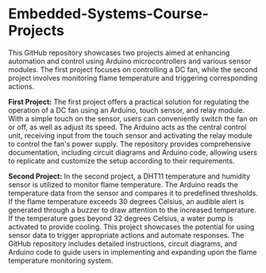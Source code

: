 # Embedded-Systems-Course-Projects
This GitHub repository showcases two projects aimed at enhancing automation and control using Arduino microcontrollers and various sensor modules. The first project focuses on controlling a DC fan, while the second project involves monitoring flame temperature and triggering corresponding actions.

**First Project:**
The first project offers a practical solution for regulating the operation of a DC fan using an Arduino, touch sensor, and relay module. With a simple touch on the sensor, users can conveniently switch the fan on or off, as well as adjust its speed. The Arduino acts as the central control unit, receiving input from the touch sensor and activating the relay module to control the fan's power supply. The repository provides comprehensive documentation, including circuit diagrams and Arduino code, allowing users to replicate and customize the setup according to their requirements.

**Second Project:**
In the second project, a DHT11 temperature and humidity sensor is utilized to monitor flame temperature. The Arduino reads the temperature data from the sensor and compares it to predefined thresholds. If the flame temperature exceeds 30 degrees Celsius, an audible alert is generated through a buzzer to draw attention to the increased temperature. If the temperature goes beyond 32 degrees Celsius, a water pump is activated to provide cooling. This project showcases the potential for using sensor data to trigger appropriate actions and automate responses. The GitHub repository includes detailed instructions, circuit diagrams, and Arduino code to guide users in implementing and expanding upon the flame temperature monitoring system.
